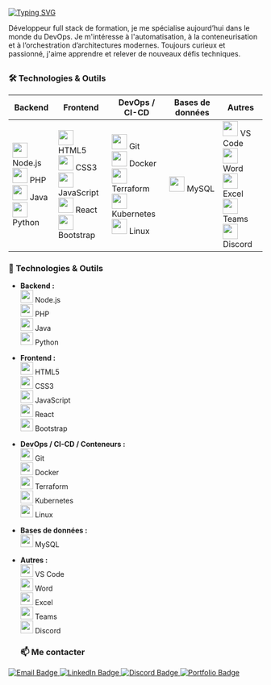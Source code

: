 [![Typing SVG](https://readme-typing-svg.demolab.com?font=Ubuntu&size=35&duration=2500&pause=1000&color=1B97FF&center=true&multiline=true&width=1000&height=150&lines=Bonjour%2C+je+m'appelle+Hamdi+!;En+recherche+d'un+poste+en+tant+que+DevOps)](https://git.io/typing-svg)


Développeur full stack de formation, je me spécialise aujourd’hui dans le monde du DevOps.
 Je m'intéresse à l'automatisation, à la conteneurisation et à l’orchestration d’architectures modernes.
 Toujours curieux et passionné, j'aime apprendre et relever de nouveaux défis techniques.
##
### 🛠️ Technologies & Outils

| Backend | Frontend | DevOps / CI-CD | Bases de données | Autres |
|--------|----------|----------------|------------------|--------|
| <img src="https://cdn.jsdelivr.net/gh/devicons/devicon/icons/nodejs/nodejs-original.svg" width="30"/> Node.js <br> <img src="https://cdn.jsdelivr.net/gh/devicons/devicon/icons/php/php-original.svg" width="30"/> PHP <br> <img src="https://cdn.jsdelivr.net/gh/devicons/devicon/icons/java/java-original.svg" width="30"/> Java <br> <img src="https://cdn.jsdelivr.net/gh/devicons/devicon/icons/python/python-original.svg" width="30"/> Python | <img src="https://cdn.jsdelivr.net/gh/devicons/devicon/icons/html5/html5-original.svg" width="30"/> HTML5 <br> <img src="https://cdn.jsdelivr.net/gh/devicons/devicon/icons/css3/css3-original.svg" width="30"/> CSS3 <br> <img src="https://cdn.jsdelivr.net/gh/devicons/devicon/icons/javascript/javascript-original.svg" width="30"/> JavaScript <br> <img src="https://cdn.jsdelivr.net/gh/devicons/devicon/icons/react/react-original.svg" width="30"/> React <br> <img src="https://cdn.jsdelivr.net/gh/devicons/devicon/icons/bootstrap/bootstrap-original.svg" width="30"/> Bootstrap | <img src="https://cdn.jsdelivr.net/gh/devicons/devicon/icons/git/git-original.svg" width="30"/> Git <br> <img src="https://cdn.jsdelivr.net/gh/devicons/devicon/icons/docker/docker-original.svg" width="30"/> Docker <br> <img src="https://cdn.jsdelivr.net/gh/devicons/devicon/icons/terraform/terraform-original.svg" width="30"/> Terraform <br> <img src="https://cdn.jsdelivr.net/gh/devicons/devicon/icons/kubernetes/kubernetes-plain.svg" width="30"/> Kubernetes <br> <img src="https://cdn.jsdelivr.net/gh/devicons/devicon/icons/linux/linux-original.svg" width="30"/> Linux | <img src="https://cdn.jsdelivr.net/gh/devicons/devicon/icons/mysql/mysql-original.svg" width="30"/> MySQL | <img src="https://cdn.jsdelivr.net/gh/devicons/devicon/icons/vscode/vscode-original.svg" width="30"/> VS Code <br> <img src="https://img.icons8.com/fluency/48/microsoft-word-2019.png" width="30"/> Word <br> <img src="https://img.icons8.com/fluency/48/microsoft-excel-2019.png" width="30"/> Excel <br> <img src="https://img.icons8.com/color/48/microsoft-teams.png" width="30"/> Teams <br> <img src="https://img.icons8.com/color/48/discord-logo.png" width="30"/> Discord |


### 🧰 Technologies & Outils

- **Backend :**  
  <img src="https://cdn.jsdelivr.net/gh/devicons/devicon/icons/nodejs/nodejs-original.svg" width="25" /> Node.js  
  <img src="https://cdn.jsdelivr.net/gh/devicons/devicon/icons/php/php-original.svg" width="25" /> PHP  
  <img src="https://cdn.jsdelivr.net/gh/devicons/devicon/icons/java/java-original.svg" width="25" /> Java  
  <img src="https://cdn.jsdelivr.net/gh/devicons/devicon/icons/python/python-original.svg" width="25" /> Python  

- **Frontend :**  
  <img src="https://cdn.jsdelivr.net/gh/devicons/devicon/icons/html5/html5-original.svg" width="25" /> HTML5  
  <img src="https://cdn.jsdelivr.net/gh/devicons/devicon/icons/css3/css3-original.svg" width="25" /> CSS3  
  <img src="https://cdn.jsdelivr.net/gh/devicons/devicon/icons/javascript/javascript-original.svg" width="25" /> JavaScript  
  <img src="https://cdn.jsdelivr.net/gh/devicons/devicon/icons/react/react-original.svg" width="25" /> React  
  <img src="https://cdn.jsdelivr.net/gh/devicons/devicon/icons/bootstrap/bootstrap-original.svg" width="25" /> Bootstrap  

- **DevOps / CI-CD / Conteneurs :**  
  <img src="https://cdn.jsdelivr.net/gh/devicons/devicon/icons/git/git-original.svg" width="25" /> Git  
  <img src="https://cdn.jsdelivr.net/gh/devicons/devicon/icons/docker/docker-original.svg" width="25" /> Docker  
  <img src="https://cdn.jsdelivr.net/gh/devicons/devicon/icons/terraform/terraform-original.svg" width="25" /> Terraform  
  <img src="https://cdn.jsdelivr.net/gh/devicons/devicon/icons/kubernetes/kubernetes-plain.svg" width="25" /> Kubernetes  
  <img src="https://cdn.jsdelivr.net/gh/devicons/devicon/icons/linux/linux-original.svg" width="25" /> Linux  

- **Bases de données :**  
  <img src="https://cdn.jsdelivr.net/gh/devicons/devicon/icons/mysql/mysql-original.svg" width="25" /> MySQL  
- **Autres :**  
  <img src="https://cdn.jsdelivr.net/gh/devicons/devicon/icons/vscode/vscode-original.svg" width="25" /> VS Code  
  <img src="https://img.icons8.com/fluency/48/microsoft-word-2019.png" width="25" /> Word  
  <img src="https://img.icons8.com/fluency/48/microsoft-excel-2019.png" width="25" /> Excel  
  <img src="https://img.icons8.com/color/48/microsoft-teams.png" width="25" /> Teams  
  <img src="https://img.icons8.com/color/48/discord-logo.png" width="25" /> Discord





  ### 📫 Me contacter

<p align="left">
  <a href="mailto:hamdimejri09@gmail.com">
    <img src="https://img.shields.io/badge/email-%23D14836.svg?&style=for-the-badge&logo=gmail&logoColor=white" alt="Email Badge"/>
  </a>
  <a href="https://www.linkedin.com/in/hamdi-mejri/" target="_blank">
    <img src="https://img.shields.io/badge/LinkedIn-%230077B5.svg?&style=for-the-badge&logo=linkedin&logoColor=white" alt="LinkedIn Badge"/>
  </a>
  <a href="https://discord.com/channels/@me/1391692633918672997" target="_blank">
    <img src="https://img.shields.io/badge/Discord-%237289DA.svg?&style=for-the-badge&logo=discord&logoColor=white" alt="Discord Badge"/>
  </a>
  <a href="https://tonportfolio.com" target="_blank">
    <img src="https://img.shields.io/badge/Portfolio-%23000000.svg?&style=for-the-badge&logo=vercel&logoColor=white" alt="Portfolio Badge"/>
  </a>
</p>

